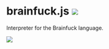 # brainfuck.js <img src="https://travis-ci.org/JamesFrost/brainfuck.js.svg?branch=master">
Interpreter for the Brainfuck language.

<a href="https://nodei.co/npm/brainfuck.js/"><img src="https://nodei.co/npm/brainfuck.js.png"></a>
